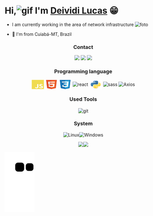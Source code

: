 # Hi,<img src="https://github.com/abdoachhoubi/abdoachhoubi/blob/main/gifs/Hi.gif" width="30" alt="gif" /> I'm <a href="https://deividilucas.netlify.app/">Deividi Lucas</a> 😁

- I am currently working in the area of ​​network infrastructure <img alt="foto" height= "15" width="20" src= "https://camo.githubusercontent.com/fc47c0db92526f1f90dc2d7a9c392645c580fb4418e4f82b912f020ad0b16ff5/68747470733a2f2f63646e2e6a7364656c6976722e6e65742f6e706d2f636f756e7472792d666c61672d656d6f6a692d6a736f6e40322e302e302f646973742f696d616765732f42522e737667">

- 🌱 I'm from Cuiabá-MT, Brazil

<div align="center">

### Contact

<a href = "mailto:deividilucas21@gmail.com"><img src="https://img.shields.io/badge/-Gmail-%23333?style=for-the-badge&logo=gmail&logoColor=white" target="_blank" height="20"></a>
<a href="https://www.instagram.com/dl.santos.16/"><img src="https://img.shields.io/badge/-Instagram-%23E4405F?style=for-the-badge&logo=instagram&logoColor=white" target="_blank" height="20"></a>
<a href="https://www.linkedin.com/in/deividi-lucas-a60612254/" target="_blank"><img src="https://img.shields.io/badge/-LinkedIn-%230077B5?style=for-the-badge&logo=linkedin&logoColor=white" target="_blank" height="20"></a>

### Programming language

<p>
<img align="center" alt="deividi-Js" height="30" width="40" src="https://raw.githubusercontent.com/devicons/devicon/master/icons/javascript/javascript-plain.svg">
<img align="center" alt="deividi-HTML" height="30" width="40" src="https://raw.githubusercontent.com/devicons/devicon/master/icons/html5/html5-original.svg">
  <img align="center" alt="deividi-CSS" height="30" width="40" src="https://raw.githubusercontent.com/devicons/devicon/master/icons/css3/css3-original.svg">
<img height="30" width="40" alt="react" align="center" src="https://camo.githubusercontent.com/27d0b117da00485c56d69aef0fa310a3f8a07abecc8aa15fa38c8b78526c60ac/68747470733a2f2f63646e2e6a7364656c6976722e6e65742f67682f64657669636f6e732f64657669636f6e2f69636f6e732f72656163742f72656163742d6f726967696e616c2e737667" >
<img align="center" alt="Rafa-Python" height="30" width="40" src="https://raw.githubusercontent.com/devicons/devicon/master/icons/python/python-original.svg">
<img align="center" height="30" width ="40" alt="sass"src="https://camo.githubusercontent.com/26901b819fb10ef4e2c652aa40e24775247664d84a7597bebb66898a24dddedd/68747470733a2f2f63646e2e6a7364656c6976722e6e65742f67682f64657669636f6e732f64657669636f6e2f69636f6e732f736173732f736173732d6f726967696e616c2e737667">
<img align="center" alt="Axios" height="30" width="40" src="https://avatars.githubusercontent.com/u/32372333?s=400&v=4" />

</p>

### Used Tools

<p>
<img height="30" width="40" alt="git" align="center" src="https://cdn.jsdelivr.net/gh/devicons/devicon/icons/git/git-original.svg" />

</p>

### System

<p><img height="30" width="40" alt="Linux" align="center" src="https://camo.githubusercontent.com/5827f82f2c2d9c5bad33de64e073659d1a57032b31009b8127189be6876916d4/68747470733a2f2f63646e2e6a7364656c6976722e6e65742f67682f64657669636f6e732f64657669636f6e2f69636f6e732f6c696e75782f6c696e75782d6f726967696e616c2e737667"><img height= "30" width="40" alt="Windows" align="center" src="https://camo.githubusercontent.com/f39746359dabca11ba3828d33e660f90460f71fe379cde669a2c912b9d51349f/68747470733a2f2f63646e2d69636f6e732d706e672e666c617469636f6e2e636f6d2f3531322f3233322f3233323431312e706e67"></p>
  <div align="center">
    <img height="180em" src="https://github-readme-stats.vercel.app/api/top-langs/?username=deividi-lucas&layout=compact&langs_count=8&theme=tokyonight&hide_border=true"><img src="https://github-readme-stats.vercel.app/api?username=deividi-lucas&show_icons=True&hide_border=true&count_private=true&theme=tokyonight"    height="180em">

  </div>
</div>

![snake gif](https://github.com/deividi-lucas/deividi-lucas/blob/output/github-contribution-grid-snake.svg)

